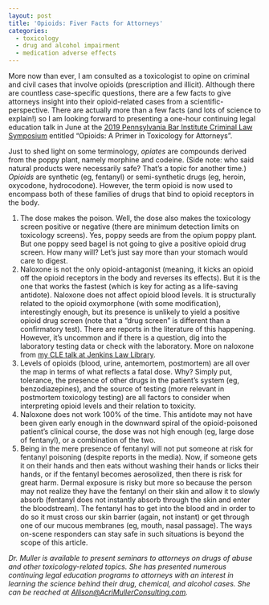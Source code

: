```yaml
---
layout: post
title: 'Opioids: Fiver Facts for Attorneys'
categories:
  - toxicology
  - drug and alcohol impairment
  - medication adverse effects
---
```


More now than ever, I am consulted as a toxicologist to opine on criminal and civil cases that involve opioids (prescription and illicit). Although there are countless case-specific questions, there are a few facts to give attorneys insight into their opioid-related cases from a scientific-perspective. There are actually more than a few facts (and lots of science to explain!) so I am looking forward to presenting a one-hour continuing legal education talk in June at the [2019 Pennsylvania Bar Institute Criminal Law Symposium](http://www.pbi.org/Meetings/Meeting.aspx?ID=29525) entitled “Opioids: A Primer in Toxicology for Attorneys”.

Just to shed light on some terminology, *opiates* are compounds derived from the poppy plant, namely morphine and codeine. (Side note: who said natural products were necessarily safe? That’s a topic for another time.) *Opioids* are synthetic (eg, fentanyl) or semi-synthetic drugs (eg, heroin, oxycodone, hydrocodone). However, the term opioid is now used to encompass both of these families of drugs that bind to opioid receptors in the body.

1. The dose makes the poison. Well, the dose also makes the toxicology screen positive or negative (there are minimum detection limits on toxicology screens). Yes, poppy seeds are from the opium poppy plant. But one poppy seed bagel is not going to give a positive opioid drug screen. How many will? Let’s just say more than your stomach would care to digest.
2. Naloxone is not the only opioid-antagonist (meaning, it kicks an opioid off the opioid receptors in the body and reverses its effects). But it is the one that works the fastest (which is key for acting as a life-saving antidote). Naloxone does not affect opioid blood levels. It is structurally related to the opioid oxymorphone (with some modification), interestingly enough, but its presence is unlikely to yield a positive opioid drug screen (note that a “drug screen” is different than a confirmatory test). There are reports in the literature of this happening. However, it’s uncommon and if there is a question, dig into the laboratory testing data or check with the laboratory. More on naloxone from [my CLE talk at Jenkins Law Library](https://acrimullerconsulting.com/blog/2017/naloxone-the-antidote-to-the-opioid-epidemic-what-lawyers-need-to-know/).&nbsp;
3. Levels of opioids (blood, urine, antemortem, postmortem) are all over the map in terms of what reflects a fatal dose. Why? Simply put, tolerance, the presence of other drugs in the patient’s system (eg, benzodiazepines), and the source of testing (more relevant in postmortem toxicology testing) are all factors to consider when interpreting opioid levels and their relation to toxicity.
4. Naloxone does not work 100% of the time. This antidote may not have been given early enough in the downward spiral of the opioid-poisoned patient’s clinical course, the dose was not high enough (eg, large dose of fentanyl), or a combination of the two.
5. Being in the mere presence of fentanyl will not put someone at risk for fentanyl poisoning (despite reports in the media). Now, if someone gets it on their hands and then eats without washing their hands or licks their hands, or if the fentanyl becomes aerosolized, then there is risk for great harm. Dermal exposure is risky but more so because the person may not realize they have the fentanyl on their skin and allow it to slowly absorb (fentanyl does not instantly absorb through the skin and enter the bloodstream). The fentanyl has to get into the blood and in order to do so it must cross our skin barrier (again, not instant) or get through one of our mucous membranes (eg, mouth, nasal passage). The ways on-scene responders can stay safe in such situations is beyond the scope of this article.

*Dr. Muller is available to present seminars to attorneys on drugs of abuse and other toxicology-related topics. She has presented numerous continuing legal education programs to attorneys with an interest in learning the science behind their drug, chemical, and alcohol cases. She can be reached at Allison@AcriMullerConsulting.com.*